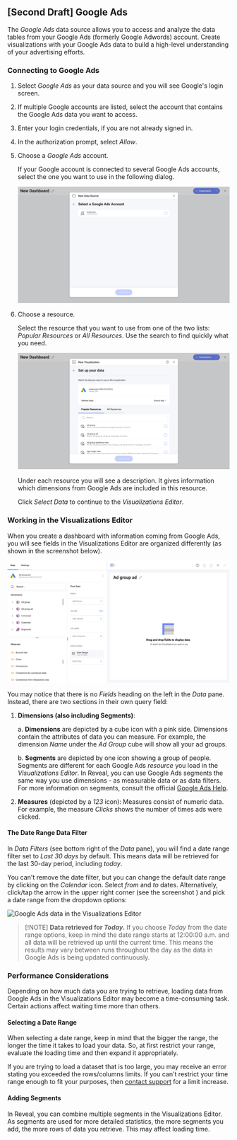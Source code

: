 ## [Second Draft] Google Ads

The *Google Ads*  data source allows you to access and analyze the data tables from your Google Ads (formerly Google Adwords) account. Create visualizations with your Google Ads data to build a high-level understanding of your advertising efforts.
### Connecting to Google Ads

1. Select *Google Ads* as your data source and you will see Google's login screen.

2. If multiple Google accounts are listed, select the account that contains the Google Ads data you want to access. 
3. Enter your login credentials, if you are not already signed in. 

4. In the authorization prompt, select *Allow*.

5. Choose a *Google Ads* account.  

    If your Google account is connected to several Google Ads accounts, select the one you want to use in the following dialog.

    <img src="images/choose-google-ads-account.png" alt="A dialog where you need to choose your Google Ads account" class="responsive-img">

6. Choose a resource.

    Select the resource that you want to use from one of the two lists: _Popular Resources_ or _All Resources_. Use the search to find quickly what you need.

    <img src="images/google-ads-resources.png" alt="Set up your resource menu" class="responsive-img"> 

   Under each resource you will see a description. It gives information which dimensions from Google Ads are included in this resource. 

   Click  _Select Data_ to continue to the _Visualizations Editor_.

### Working in the Visualizations Editor 

When you create a dashboard with information coming from Google Ads, you will see fields in the Visualizations Editor are organized differently (as shown in the screenshot below).

<img src="images/google-ads-visualizations-editor.png" alt="Google Ads data in the Visualizations Editor" class="responsive-img">

You may notice that there is no *Fields* heading on the left in the *Data* pane. Instead, there are two sections in their own query field:

1. **Dimensions (also including Segments)**: 

    a. **Dimensions** are depicted by a cube icon with a pink side. Dimensions contain the attributes of data you can measure. For example, the dimension *Name* under the *Ad Group* cube will show all your ad groups. 

    b. **Segments** are depicted by one icon showing a group of people. Segments are different for each Google Ads *resource* you load in the *Visualizations Editor*. 
    In Reveal, you can use Google Ads segments the same way you use dimensions - as measurable data or as data filters.  
    For more information on segments, consult the official 
    [Google Ads Help](https://support.google.com/google-ads/answer/2454072?hl=en#zippy=).


2. **Measures** (depicted by a *123* icon): Measures consist of numeric data. For example, the measure *Clicks* shows the number of times ads were clicked.

#### The Date Range Data Filter

In *Data Filters* (see bottom right of the *Data* pane), you will find a date range filter set to *Last 30 days* by default. This means data will be retrieved for the last 30-day period, including *today*.

You can't remove the date filter, but you can change the default date range by clicking on the *Calendar* icon. Select *from* and *to* dates. Alternatively, click/tap the arrow in the upper right corner (see the screenshot ) and pick a date range from the dropdown options:

<img src="images/google-ads-date-range-filter
.png" alt="Google Ads data in the Visualizations Editor" class="responsive-img">

> [!NOTE] **Data retrieved for *Today*.** If you choose *Today* from the date range options, keep in mind the date range starts at 12:00:00 a.m. and all data will be retrieved up until the current time. This means the results may vary between runs throughout the day as the data in Google Ads is being updated continuously.  
### Performance Considerations

Depending on how much data you are trying to retrieve, loading data from Google Ads in the Visualizations Editor may become a time-consuming task. Certain actions affect waiting time more than others.

#### Selecting a Date Range

When selecting a date range, keep in mind that the bigger the range, the longer the time it takes to load your data. So, at first restrict your range, evaluate the loading time and then expand it appropriately. 

If you are trying to load a dataset that is too large, you may receive an error stating you exceeded the rows/columns limits. If you can't restrict your time range enough to fit your purposes, then [contact support](https://www.infragistics.com/my-account/submit-support-request/reveal) for a limit increase. 

#### Adding Segments

In Reveal, you can combine multiple segments in the Visualizations Editor. As segments are used for more detailed statistics, the more segments you add, the more rows of data you retrieve. This may affect loading time. 